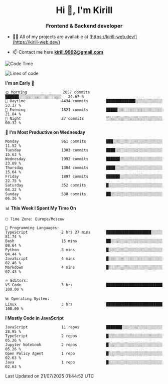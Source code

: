 <h1 align="center">Hi 👋, I'm Kirill</h1>
<h3 align="center">Frontend & Backend developer</h3>

- 👨‍💻 All of my projects are available at [https://kirill-web.dev/](https://kirill-web.dev/)

- 📫 Contact me here **kirill.9992@gmail.com**











<!--START_SECTION:waka-->
![Code Time](http://img.shields.io/badge/Code%20Time-2%2C291%20hrs%2018%20mins-blue)

![Lines of code](https://img.shields.io/badge/From%20Hello%20World%20I%27ve%20Written-5.1%20million%20lines%20of%20code-blue)

**I'm an Early 🐤** 

```text
🌞 Morning                2057 commits        ██████░░░░░░░░░░░░░░░░░░░   24.67 % 
🌆 Daytime                4434 commits        █████████████░░░░░░░░░░░░   53.17 % 
🌃 Evening                1821 commits        █████░░░░░░░░░░░░░░░░░░░░   21.84 % 
🌙 Night                  27 commits          ░░░░░░░░░░░░░░░░░░░░░░░░░   00.32 % 
```
📅 **I'm Most Productive on Wednesday** 

```text
Monday                   961 commits         ███░░░░░░░░░░░░░░░░░░░░░░   11.52 % 
Tuesday                  1303 commits        ████░░░░░░░░░░░░░░░░░░░░░   15.63 % 
Wednesday                1992 commits        ██████░░░░░░░░░░░░░░░░░░░   23.89 % 
Thursday                 1304 commits        ████░░░░░░░░░░░░░░░░░░░░░   15.64 % 
Friday                   1897 commits        ██████░░░░░░░░░░░░░░░░░░░   22.75 % 
Saturday                 352 commits         █░░░░░░░░░░░░░░░░░░░░░░░░   04.22 % 
Sunday                   530 commits         ██░░░░░░░░░░░░░░░░░░░░░░░   06.36 % 
```


📊 **This Week I Spent My Time On** 

```text
🕑︎ Time Zone: Europe/Moscow

💬 Programming Languages: 
TypeScript               2 hrs 27 mins       ████████████████████░░░░░   81.74 % 
Bash                     15 mins             ██░░░░░░░░░░░░░░░░░░░░░░░   08.64 % 
Python                   8 mins              █░░░░░░░░░░░░░░░░░░░░░░░░   04.44 % 
JavaScript               4 mins              █░░░░░░░░░░░░░░░░░░░░░░░░   02.46 % 
Markdown                 4 mins              █░░░░░░░░░░░░░░░░░░░░░░░░   02.43 % 

🔥 Editors: 
VS Code                  3 hrs               █████████████████████████   100.00 % 

💻 Operating System: 
Linux                    3 hrs               █████████████████████████   100.00 % 
```

**I Mostly Code in JavaScript** 

```text
JavaScript               11 repos            ███████░░░░░░░░░░░░░░░░░░   28.95 % 
TypeScript               2 repos             █░░░░░░░░░░░░░░░░░░░░░░░░   05.26 % 
Jupyter Notebook         2 repos             █░░░░░░░░░░░░░░░░░░░░░░░░   05.26 % 
Open Policy Agent        1 repo              █░░░░░░░░░░░░░░░░░░░░░░░░   02.63 % 
Java                     1 repo              █░░░░░░░░░░░░░░░░░░░░░░░░   02.63 % 
```




 Last Updated on 21/07/2025 01:44:52 UTC
<!--END_SECTION:waka-->

